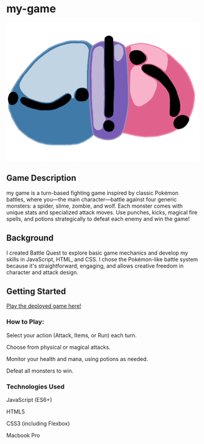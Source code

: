 # my-game
![logo](./assets/logo.png)
## Game Description

my game is a turn-based fighting game inspired by classic Pokémon battles, where you—the main character—battle against four generic monsters: a spider, slime, zombie, and wolf. Each monster comes with unique stats and specialized attack moves. Use punches, kicks, magical fire spells, and potions strategically to defeat each enemy and win the game!

## Background

I created Battle Quest to explore basic game mechanics and develop my skills in JavaScript, HTML, and CSS. I chose the Pokémon-like battle system because it's straightforward, engaging, and allows creative freedom in character and attack design.

## Getting Started

[Play the deployed game here!](https://fork-lift-enthusiast.github.io/my-game/)

### How to Play:

Select your action (Attack, Items, or Run) each turn.

Choose from physical or magical attacks.

Monitor your health and mana, using potions as needed.

Defeat all monsters to win.


### Technologies Used

JavaScript (ES6+)

HTML5

CSS3 (including Flexbox)

Macbook Pro



